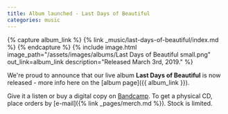 ```yaml
---
title: Album launched - Last Days of Beautiful
categories: music
---
```


{% capture album_link %}
   {% link _music/last-days-of-beautiful/index.md %}
{% endcapture %}
{% include image.html
    image_path="/assets/images/albums/Last Days of Beautiful small.png"
    out_link=album_link
    description="Released March 3rd, 2019."
%}


We're proud to announce that our live album **Last Days of Beautiful** is now released - more info here on the [album page]({{ album_link }}).

Give it a listen or buy a digital copy on [Bandcamp](https://buckfeverunderground.bandcamp.com/album/last-days-of-beautiful). To get a physical CD, place orders by [e-mail]({% link _pages/merch.md %}). Stock is limited.
